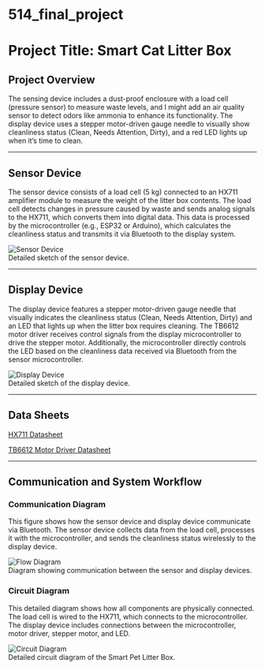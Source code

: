 
# 514_final_project
# Project Title: Smart Cat Litter Box

## Project Overview

The sensing device includes a dust-proof enclosure with a load cell (pressure sensor) to measure waste levels, and I might add an air quality sensor to detect odors like ammonia to enhance its functionality. The display device uses a stepper motor-driven gauge needle to visually show cleanliness status (Clean, Needs Attention, Dirty), and a red LED lights up when it’s time to clean.

---

## Sensor Device
The sensor device consists of a load cell (5 kg) connected to an HX711 amplifier module to measure the weight of the litter box contents. The load cell detects changes in pressure caused by waste and sends analog signals to the HX711, which converts them into digital data. This data is processed by the microcontroller (e.g., ESP32 or Arduino), which calculates the cleanliness status and transmits it via Bluetooth to the display system.

![Sensor Device](images/Sensor%20Device.jpg)  
Detailed sketch of the sensor device.

---

## Display Device
The display device features a stepper motor-driven gauge needle that visually indicates the cleanliness status (Clean, Needs Attention, Dirty) and an LED that lights up when the litter box requires cleaning. The TB6612 motor driver receives control signals from the display microcontroller to drive the stepper motor. Additionally, the microcontroller directly controls the LED based on the cleanliness data received via Bluetooth from the sensor microcontroller.

![Display Device](images/Display%20Device.jpg)  
Detailed sketch of the display device.

---

## Data Sheets
[HX711 Datasheet](datasheets/HX711.pdf)

[TB6612 Motor Driver Datasheet](datasheets/TB6612%20Motor%20Driver.pdf)


---

## Communication and System Workflow

### Communication Diagram
This figure shows how the sensor device and display device communicate via Bluetooth. The sensor device collects data from the load cell, processes it with the microcontroller, and sends the cleanliness status wirelessly to the display device.

![Flow Diagram](images/Flow%20Diagram.jpg)  
Diagram showing communication between the sensor and display devices.

### Circuit Diagram
This detailed diagram shows how all components are physically connected. The load cell is wired to the HX711, which connects to the microcontroller. The display device includes connections between the microcontroller, motor driver, stepper motor, and LED.

![Circuit Diagram](images/Circuit%20Diagram.jpg)  
Detailed circuit diagram of the Smart Pet Litter Box.
